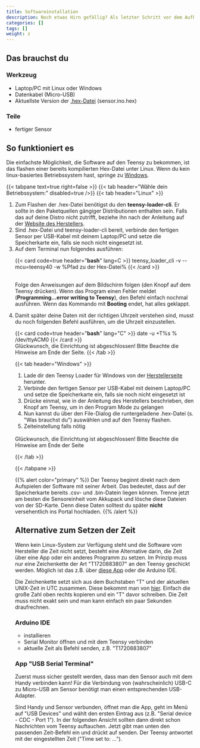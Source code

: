 ```yaml
---
title: Softwareinstallation
description: Noch etwas Hirn gefällig? Als letzter Schritt vor dem Aufbau an der Straße muss die Software auf den Teensy
categories: []
tags: []
weight: z
---
```


## Das brauchst du

<div class="row">
    <div class="col-md-6">

### Werkzeug
- Laptop/PC mit Linux oder Windows
- Datenkabel (Micro-USB)
- Aktuellste Version der [.hex-Datei](https://github.com/fablabcb/CitRad-SensorUnit/releases) (sensor.ino.hex)

</div>
    <div class="col-md-6">

### Teile
- fertiger Sensor
       </div>
</div>

## So funktioniert es 

Die einfachste Möglichkeit, die Software auf den Teensy zu bekommen, ist das flashen einer bereits kompilierten Hex-Datei unter Linux. Wenn du kein linux-basiertes Betriebssystem hast, springe zu [Windows](#windows).

{{< tabpane text=true right=false >}}
  {{< tab header="Wähle dein Betriebssystem:" disabled=true />}}
  {{< tab header="Linux" >}}
  
<ol>
<li>Zum Flashen der .hex-Datei benötigst du den <strong>teensy-loader-cli</strong>. Er sollte in den Paketquellen gängiger Distributionen enthalten sein. Falls das auf deine Distro nicht zutrifft, beziehe ihn nach der Anleitung auf der <a href="https://www.pjrc.com/teensy/loader.html">Website des Herstellers</a>.</li>
<li>Sind .hex-Datei und teensy-loader-cli bereit, verbinde den fertigen Sensor per USB-Kabel mit deinem Laptop/PC und setze die Speicherkarte ein, falls sie noch nicht eingesetzt ist.</li>
<li>Auf dem Terminal nun folgendes ausführen:

{{< card code=true header="**bash**" lang=C >}}
teensy_loader_cli -v --mcu=teensy40 -w %Pfad zu der Hex-Datei% 
{{< /card >}}

<br>Folge den Anweisungen auf dem Bildschirm folgen (den Knopf auf dem Teensy drücken). Wenn das Program einen Fehler meldet (<strong>Programming...error writing to Teensy</strong>), den Befehl einfach nochmal ausführen. Wenn das Kommando mit <strong>Booting</strong> endet, hat alles geklappt.</li>
<li>Damit später deine Daten mit der richtigen Uhrzeit verstehen sind, musst du noch folgenden Befehl ausführen, um die Uhrzeit einzustellen. </li>

{{< card code=true header="**bash**" lang="C" >}}
date -u +T%s % /dev/ttyACM0
{{< /card >}}
<br>
Glückwunsch, die Einrichtung ist abgeschlossen! Bitte Beachte die Hinweise am Ende der Seite.
{{< /tab >}}

  
  {{< tab header="Windows" >}}   

<ol>
<li>Lade dir den Teensy Loader für Windows von der <a href="https://www.pjrc.com/teensy/loader_win10.html">Herstellerseite</a> herunter.</li>
<li>Verbinde den fertigen Sensor per USB-Kabel mit deinem Laptop/PC und setze die Speicherkarte ein, falls sie noch nicht eingesetzt ist</li>
<li>Drücke einmal, wie in der Anleitung des Herstellers beschrieben, den Knopf am Teensy, um in den Program Mode zu gelangen</li>
<li>Nun kannst du über den File-Dialog die runtergeladene .hex-Datei (s. "Was brauchst du") auswählen und auf den Teensy flashen.</li>
<li>Zeiteinstellung falls nötig</li>
</ol>

<br>
Glückwunsch, die Einrichtung ist abgeschlossen! Bitte Beachte die Hinweise am Ende der Seite


{{< /tab >}}

{{< /tabpane >}}

{{% alert color="primary" %}}
Der Teensy beginnt direkt nach dem Aufspielen der Software mit seiner Arbeit. Das bedeutet, dass auf der Speicherkarte bereits .csv- und .bin-Datein liegen können. Trenne jetzt am besten die Sensoreinheit vom Akkupack und lösche diese Dateien von der SD-Karte. Denn diese Daten solltest du später <strong>nicht</strong> versehentlich ins Portal hochladen.
{{% /alert %}}


## Alternative zum Setzen der Zeit

Wenn kein Linux-System zur Verfügung steht und die Software vom Hersteller die Zeit nicht setzt, besteht eine Alternative darin, die Zeit über eine App oder ein anderes Programm zu setzen. Im Prinzip muss nur eine Zeichenkette der Art "T1720883807" an den Teensy geschickt werden. Möglich ist das z.B. über [diese App](https://play.google.com/store/apps/details?id=de.kai_morich.serial_usb_terminal&hl=de) oder die Arduino IDE.

Die Zeichenkette setzt sich aus dem Buchstaben "T" und der aktuellen UNIX-Zeit in UTC zusammen. Diese bekommt man von [hier](https://www.unixtimestamp.com/de). Einfach die große Zahl oben rechts kopieren und ein "T" davor schreiben. Die Zeit muss nicht exakt sein und man kann einfach ein paar Sekunden draufrechnen.

### Arduino IDE

- installieren
- Serial Monitor öffnen und mit dem Teensy verbinden
- aktuelle Zeit als Befehl senden, z.B. "T1720883807"

### App "USB Serial Terminal"

Zuerst muss sicher gestellt werden, dass man den Sensor auch mit dem Handy verbinden kann! Für die Verbindung von (wahrscheinlich) USB-C zu Micro-USB am Sensor benötigt man einen entsprechenden USB-Adapter.

Sind Handy und Sensor verbunden, öffnet man die App, geht im Menü auf "USB Devices" und wählt den ersten Eintrag aus (z.B. "Serial device - CDC - Port 1"). In der folgenden Ansicht sollten dann direkt schon Nachrichten vom Teensy auftauchen. Jetzt gibt man unten den passenden Zeit-Befehl ein und drückt auf senden. Der Teensy antwortet mit der eingestellten Zeit ("Time set to: ...").